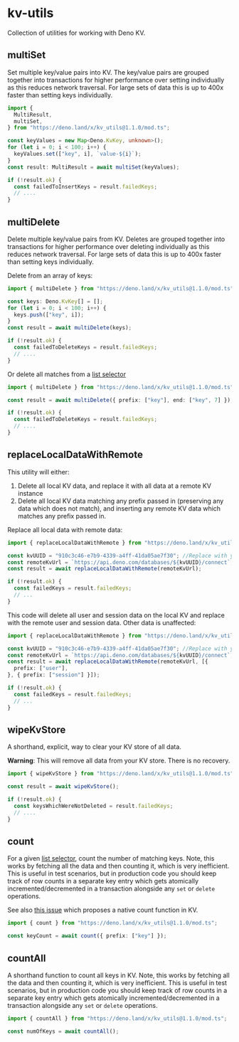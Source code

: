 # kv-utils

Collection of utilities for working with Deno KV.

## multiSet

Set multiple key/value pairs into KV. The key/value pairs are grouped together
into transactions for higher performance over setting individually as this
reduces network traversal. For large sets of data this is up to 400x faster than
setting keys individually.

```ts
import {
  MultiResult,
  multiSet,
} from "https://deno.land/x/kv_utils@1.1.0/mod.ts";

const keyValues = new Map<Deno.KvKey, unknown>();
for (let i = 0; i < 100; i++) {
  keyValues.set(["key", i], `value-${i}`);
}
const result: MultiResult = await multiSet(keyValues);

if (!result.ok) {
  const failedToInsertKeys = result.failedKeys;
  // ....
}
```

## multiDelete

Delete multiple key/value pairs from KV. Deletes are grouped together into
transactions for higher performance over deleting individually as this reduces
network traversal. For large sets of data this is up to 400x faster than setting
keys individually.

Delete from an array of keys:

```ts
import { multiDelete } from "https://deno.land/x/kv_utils@1.1.0/mod.ts";

const keys: Deno.KvKey[] = [];
for (let i = 0; i < 100; i++) {
  keys.push(["key", i]);
}
const result = await multiDelete(keys);

if (!result.ok) {
  const failedToDeleteKeys = result.failedKeys;
  // ....
}
```

Or delete all matches from a
[list selector](https://deno.land/api?unstable=&s=Deno.KvListSelector)

```ts
import { multiDelete } from "https://deno.land/x/kv_utils@1.1.0/mod.ts";

const result = await multiDelete({ prefix: ["key"], end: ["key", 7] });

if (!result.ok) {
  const failedToDeleteKeys = result.failedKeys;
  // ....
}
```

## replaceLocalDataWithRemote

This utility will either:

1. Delete all local KV data, and replace it with all data at a remote KV
   instance
2. Delete all local KV data matching any prefix passed in (preserving any data
   which does not match), and inserting any remote KV data which matches any
   prefix passed in.

Replace all local data with remote data:

```ts
import { replaceLocalDataWithRemote } from "https://deno.land/x/kv_utils@1.1.0/mod.ts";

const kvUUID = "910c3c46-e7b9-4339-a4ff-41da05ae7f30"; //Replace with your own KV UUID
const remoteKvUrl = `https://api.deno.com/databases/${kvUUID}/connect`;
const result = await replaceLocalDataWithRemote(remoteKvUrl);

if (!result.ok) {
  const failedKeys = result.failedKeys;
  // ...
}
```

This code will delete all user and session data on the local KV and replace with
the remote user and session data. Other data is unaffected:

```ts
import { replaceLocalDataWithRemote } from "https://deno.land/x/kv_utils@1.1.0/mod.ts";

const kvUUID = "910c3c46-e7b9-4339-a4ff-41da05ae7f30"; //Replace with your own KV UUID
const remoteKvUrl = `https://api.deno.com/databases/${kvUUID}/connect`;
const result = await replaceLocalDataWithRemote(remoteKvUrl, [{
  prefix: ["user"],
}, { prefix: ["session"] }]);

if (!result.ok) {
  const failedKeys = result.failedKeys;
  // ...
}
```

## wipeKvStore

A shorthand, explicit, way to clear your KV store of all data.

**Warning**: This will remove all data from your KV store. There is no recovery.

```ts
import { wipeKvStore } from "https://deno.land/x/kv_utils@1.1.0/mod.ts";

const result = await wipeKvStore();

if (!result.ok) {
  const keysWhichWereNotDeleted = result.failedKeys;
  // ....
}
```

## count

For a given
[list selector](https://deno.land/api?unstable=&s=Deno.KvListSelector), count
the number of matching keys. Note, this works by fetching all the data and then
counting it, which is very inefficient. This is useful in test scenarios, but in
production code you should keep track of row counts in a separate key entry
which gets atomically incremented/decremented in a transaction alongside any
`set` or `delete` operations.

See also [this issue](https://github.com/denoland/deno/issues/18965) which
proposes a native count function in KV.

```ts
import { count } from "https://deno.land/x/kv_utils@1.1.0/mod.ts";

const keyCount = await count({ prefix: ["key"] });
```

## countAll

A shorthand function to count all keys in KV. Note, this works by fetching all
the data and then counting it, which is very inefficient. This is useful in test
scenarios, but in production code you should keep track of row counts in a
separate key entry which gets atomically incremented/decremented in a
transaction alongside any `set` or `delete` operations.

```ts
import { countAll } from "https://deno.land/x/kv_utils@1.1.0/mod.ts";

const numOfKeys = await countAll();
```
